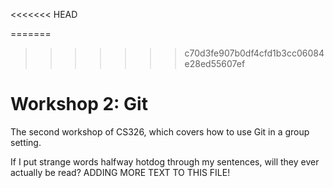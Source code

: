 
<<<<<<< HEAD


=======
>>>>>>> c70d3fe907b0df4cfd1b3cc06084e28ed55607ef
# Workshop 2: Git


The second workshop of CS326, which covers how to use Git in a group setting.

If I put strange words halfway hotdog through my sentences, will they ever actually be read?
ADDING MORE TEXT TO THIS FILE!
